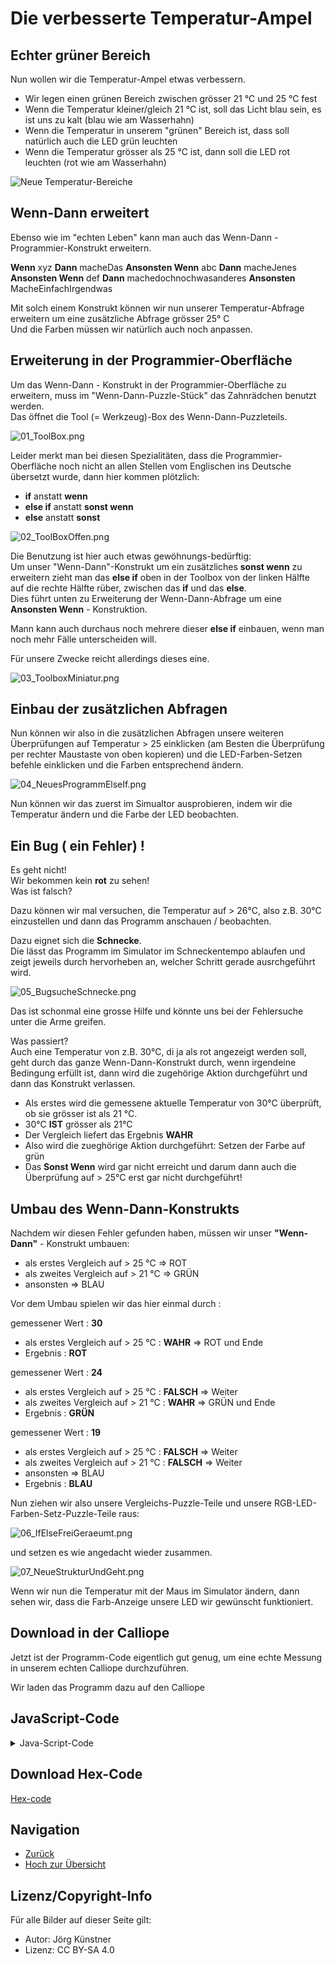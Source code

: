 # Die verbesserte Temperatur-Ampel


## Echter grüner Bereich


Nun wollen wir die Temperatur-Ampel etwas verbessern.

* Wir legen einen grünen Bereich zwischen grösser 21 °C und 25 °C fest
* Wenn die Temperatur kleiner/gleich 21 °C ist, soll das Licht blau sein, es ist uns zu kalt (blau wie am Wasserhahn)
* Wenn die Temperatur in unserem "grünen" Bereich ist, dass soll natürlich auch die LED grün leuchten
* Wenn die Temperatur  grösser als 25 °C ist, dann soll die LED rot leuchten (rot wie am Wasserhahn)


![ Neue Temperatur-Bereiche ](./pics/thermometer2.png)


## Wenn-Dann erweitert

Ebenso wie im "echten Leben" kann man auch das Wenn-Dann - Programmier-Konstrukt erweitern.

 __Wenn__ xyz __Dann__ macheDas 
 __Ansonsten Wenn__ abc __Dann__ macheJenes
 __Ansonsten Wenn__ def __Dann__ machedochnochwasanderes
 __Ansonsten__ MacheEinfachIrgendwas 



Mit solch einem Konstrukt können wir nun unserer Temperatur-Abfrage erweitern um eine zusätzliche Abfrage grösser 25° C  
Und die Farben müssen wir natürlich auch noch anpassen.


## Erweiterung in der Programmier-Oberfläche

Um das Wenn-Dann - Konstrukt in der Programmier-Oberfläche zu erweitern, muss im "Wenn-Dann-Puzzle-Stück" das Zahnrädchen benutzt werden.  
Das öffnet die Tool (= Werkzeug)-Box des Wenn-Dann-Puzzleteils.

 
![01_ToolBox.png](./pics/01_ToolBox.png)

Leider merkt man bei diesen Spezialitäten, dass die Programmier-Oberfläche noch nicht an allen Stellen vom Englischen ins Deutsche übersetzt wurde, dann hier kommen plötzlich:

* __if__ anstatt __wenn__
* __else if__ anstatt __sonst wenn__ 
* __else__ anstatt __sonst__
  

![02_ToolBoxOffen.png](./pics/02_ToolBoxOffen.png)

Die Benutzung ist hier auch etwas gewöhnungs-bedürftig:  
Um unser "Wenn-Dann"-Konstrukt um ein zusätzliches __sonst wenn__ zu erweitern zieht man das __else if__ oben in der Toolbox von der linken Hälfte auf die rechte Hälfte rüber, zwischen das __if__ und das __else__.  
Dies führt unten zu Erweiterung der Wenn-Dann-Abfrage um eine __Ansonsten Wenn__ - Konstruktion.

Mann kann auch durchaus noch mehrere dieser __else if__ einbauen, wenn man noch mehr Fälle unterscheiden will.

Für unsere Zwecke reicht allerdings dieses eine.

![03_ToolboxMiniatur.png](./pics/03_ToolboxMiniatur.png)


## Einbau der zusätzlichen Abfragen

Nun können wir also in die zusätzlichen Abfragen unsere weiteren Überprüfungen auf Temperatur > 25 einklicken (am Besten die Überprüfung per rechter Maustaste von oben kopieren) und die LED-Farben-Setzen befehle einklicken und die Farben entsprechend ändern.



![04_NeuesProgrammElseIf.png](./pics/04_NeuesProgrammElseIf.png)

Nun können wir das zuerst im Simualtor ausprobieren, indem wir die Temperatur ändern und die Farbe der LED beobachten.


## Ein Bug ( ein Fehler) !

Es geht nicht!  
Wir bekommen kein __rot__ zu sehen!  
Was ist falsch?  

Dazu können wir mal versuchen, die Temperatur auf  > 26°C, also z.B. 30°C  einzustellen und dann das Programm anschauen / beobachten.

Dazu eignet sich die __Schnecke__.   
Die lässt das Programm im Simulator im Schneckentempo ablaufen und zeigt jeweils durch hervorheben an, welcher Schritt gerade ausrchgeführt wird.
 
![05_BugsucheSchnecke.png](./pics/05_BugsucheSchnecke.png)

Das ist schonmal eine grosse Hilfe und könnte uns bei der Fehlersuche unter die Arme greifen.

Was passiert?  
Auch eine Temperatur von z.B. 30°C, di ja als rot angezeigt werden soll, geht durch das ganze Wenn-Dann-Konstrukt durch, wenn irgendeine Bedingung erfüllt ist, dann wird die zugehörige Aktion durchgeführt und dann das Konstrukt verlassen.

* Als erstes wird die gemessene aktuelle Temperatur von 30°C überprüft, ob sie grösser ist als 21 °C.
* 30°C __IST__ grösser als 21°C
* Der Vergleich liefert das Ergebnis __WAHR__
* Also wird die zueghörige Aktion durchgeführt: Setzen der Farbe auf grün 
* Das __Sonst Wenn__ wird gar nicht erreicht und darum dann auch die Überprüfung auf > 25°C erst gar nicht durchgeführt!


## Umbau des Wenn-Dann-Konstrukts

Nachdem wir diesen Fehler gefunden haben, müssen wir unser __"Wenn-Dann"__ - Konstrukt umbauen:

* als erstes Vergleich auf > 25 °C  => ROT
* als zweites Vergleich auf > 21 °C  => GRÜN
* ansonsten => BLAU

Vor dem Umbau spielen wir das hier einmal durch :  

gemessener Wert : __30__  

* als erstes Vergleich auf > 25 °C : __WAHR__  => ROT und Ende
* Ergebnis : __ROT__

gemessener Wert : __24__  
* als erstes Vergleich auf > 25 °C : __FALSCH__ => Weiter
* als zweites Vergleich auf > 21 °C : __WAHR__ => GRÜN und Ende
* Ergebnis : __GRÜN__

gemessener Wert : __19__  
* als erstes Vergleich auf > 25 °C : __FALSCH__ => Weiter
* als zweites Vergleich auf > 21 °C : __FALSCH__ => Weiter
* ansonsten => BLAU
* Ergebnis : __BLAU__


Nun ziehen wir also unsere Vergleichs-Puzzle-Teile und unsere RGB-LED-Farben-Setz-Puzzle-Teile raus:

![06_IfElseFreiGeraeumt.png](./pics/06_IfElseFreiGeraeumt.png)

und setzen es wie angedacht wieder zusammen.

![07_NeueStrukturUndGeht.png](./pics/07_NeueStrukturUndGeht.png)
 
 Wenn wir nun die Temperatur mit der Maus im Simulator ändern, dann sehen wir, dass die Farb-Anzeige unsere LED wir gewünscht funktioniert.
  

## Download in der Calliope

Jetzt ist der Programm-Code eigentlich gut genug, um eine echte Messung in unserem echten Calliope durchzuführen.

Wir laden das Programm dazu auf den Calliope


## JavaScript-Code

<details>
 <summary>Java-Script-Code</summary>

```js
let AktuelleTemperatur = 0
basic.forever(() => {
    AktuelleTemperatur = input.temperature()
    basic.showNumber(AktuelleTemperatur)
    basic.pause(500)
    basic.showLeds(`
        # . . # #
        . . # . .
        . . # . .
        . . # . .
        . . . # #
        `)
    basic.pause(500)
    basic.clearScreen()
    basic.pause(500)
    if (AktuelleTemperatur > 25) {
        basic.setLedColor(Colors.Red)
    } else if (AktuelleTemperatur > 21) {
        basic.setLedColor(Colors.Red)
    } else {
        basic.setLedColor(Colors.Blue)
    }
})

```
</details>

## Download Hex-Code

[Hex-code](code/mini-TemperaturMesser03.hex)


## Navigation


* [Zurück](../04_04_TemperaturAmpel/README.md)  
* [Hoch zur Übersicht](../README.md)  



## Lizenz/Copyright-Info
Für alle Bilder auf dieser Seite gilt:

*  Autor: Jörg Künstner
* Lizenz: CC BY-SA 4.0

